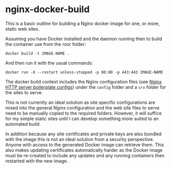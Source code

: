 # nginx-docker-build

This is a basic outline for building a Nginx docker image for one, or more, static web sites.

Assuming you have Docker installed and the daemon running then to build the container use from the roor folder:

    docker build -t IMAGE-NAME .

And then run it with the usual commands:

    docker run -d --restart unless-stopped -p 80:80 -p 443:443 IMAGE-NAME

The docker build context includes the Nginx configuration files (see [Nginx HTTP server boilerplate configs](https://github.com/RatJuggler/server-configs-nginx/tree/add-misc-headers))
under the `config` folder and a `srv` folder for the sites to serve.

This is not currently an ideal solution as site specific configurations are mixed into the general Nginx configuration and the
web site files to serve need to be manually copied to the required folders. However, it will suffice for my simple static sites
until I can develop something more suited to an automated build.

In addition because any site certificates and private keys are also bundled with the image this is not an ideal solution from a
security perspective. Anyone with access to the generated Docker image can retrieve them. This also makes updating certificates
automatically harder as the Docker image must be re-created to include any updates and any running containers then restarted with
the new image.
